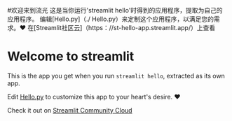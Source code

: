 #欢迎来到流光
这是当你运行'streamlit hello'时得到的应用程序，提取为自己的应用程序。
编辑[Hello.py]（./ Hello.py）来定制这个应用程序，以满足您的需求。❤️
在[Streamlit社区云]（https：//st-hello-app.streamlit.app/）上查看

# Welcome to streamlit

This is the app you get when you run `streamlit hello`, extracted as its own app.

Edit [Hello.py](./Hello.py) to customize this app to your heart's desire. ❤️

Check it out on [Streamlit Community Cloud](https://st-hello-app.streamlit.app/)
